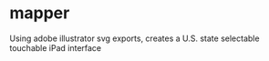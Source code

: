 mapper
======

Using adobe illustrator svg exports, creates a U.S. state selectable touchable iPad interface